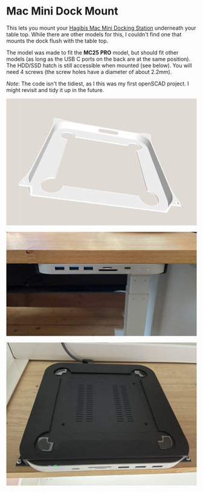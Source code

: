 # Mac Mini Dock Mount

This lets you mount your [Hagibis Mac Mini Docking Station](https://de.aliexpress.com/item/1005002740224840.html) underneath your table top. While there are other models for this, I couldn't find one that mounts the dock flush with the table top.

The model was made to fit the **MC25 PRO** model, but should fit other models (as long as the USB C ports on the back are at the same position). The HDD/SSD hatch is still accessible when mounted (see below). You will need 4 screws (the screw holes have a diameter of about 2.2mm).

*Note*: The code isn't the tidiest, as I this was my first openSCAD project. I might revisit and tidy it up in the future.

![Model](model.png)


![Front view](mount_front.jpeg)


![Bottom view](mount_bottom.jpeg)